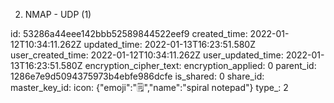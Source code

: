 2. NMAP - UDP (1)

id: 53286a44eee142bbb52589844522eef9
created_time: 2022-01-12T10:34:11.262Z
updated_time: 2022-01-13T16:23:51.580Z
user_created_time: 2022-01-12T10:34:11.262Z
user_updated_time: 2022-01-13T16:23:51.580Z
encryption_cipher_text: 
encryption_applied: 0
parent_id: 1286e7e9d5094375973b4ebfe986dcfe
is_shared: 0
share_id: 
master_key_id: 
icon: {"emoji":"🗒️","name":"spiral notepad"}
type_: 2